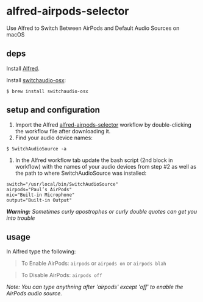 # alfred-airpods-selector
Use Alfred to Switch Between AirPods and Default Audio Sources on macOS

## deps

Install [Alfred](https://www.alfredapp.com).

Install [switchaudio-osx](https://github.com/deweller/switchaudio-osx):

```
$ brew install switchaudio-osx
```

## setup and configuration

1. Import the Alfred [alfred-airpods-selector](https://github.com/paulsri/alfred-airpods-selector/blob/master/AirPods%20Selector.alfredworkflow) workflow by double-clicking the workflow file after downloading it.
1. Find your audio device names:
```
$ SwitchAudioSource -a
```
1. In the Alfred workflow tab update the bash script (2nd block in workflow) with the names of your audio devices from step #2 as well as the path to where SwitchAudioSource was installed:
```
switch="/usr/local/bin/SwitchAudioSource"
airpods="Paul’s AirPods"
mic="Built-in Microphone"
output="Built-in Output"
```

_**Warning:** Sometimes curly apostrophes or curly double quotes can get you into trouble_

## usage

In Alfred type the following:

> To Enable AirPods:
> `airpods` or `airpods on` or `airpods blah`

> To Disable AirPods:
> `airpods off`

*Note: You can type anythning after 'airpods' except 'off' to enable the AirPods audio source.*


